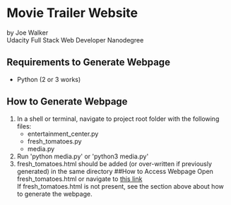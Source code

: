 # Movie Trailer Website
by Joe Walker\
Udacity Full Stack Web Developer Nanodegree
## Requirements to Generate Webpage
* Python (2 or 3 works)
## How to Generate Webpage
1.  In a shell or terminal, navigate to project root folder with the following files:
    * entertainment_center.py
    * fresh_tomatoes.py
    * media.py
2. Run 'python media.py' or 'python3 media.py'
3. fresh_tomatoes.html should be added (or over-written if previously generated) in the same directory
##How to Access Webpage
Open fresh_tomatoes.html or navigate to [this link](https://s3-us-west-2.amazonaws.com/fullstack-movie-site/fresh_tomatoes.html)\
If fresh_tomatoes.html is not present, see the section above about how to generate the webpage.
